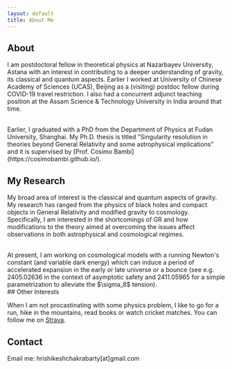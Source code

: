 ```yaml
---
layout: default
title: About Me
---
```


## About

I am postdoctoral fellow in theoretical physics at Nazarbayev University,
Astana with an interest in contributing to a deeper understanding of gravity,
its classical and quantum aspects. Earlier I worked at University of
Chinese Academy of Sciences (UCAS), Beijing as a (visiting) postdoc fellow
during COVID-19 travel restriction. I also had a concurrent adjunct teaching
position at the Assam Science & Technology University in India around that time.

<br/>
Earlier, I graduated with a PhD from the Department of Physics at Fudan University, Shanghai.
My Ph.D. thesis is titled "Singularity resolution in theories beyond General Relativity
and some astrophysical implications" and it is supervised
by [Prof. Cosimo Bambi](https://cosimobambi.github.io/).
<br/>


## My Research

My broad area of interest is the classical and quantum aspects of gravity.
My research has ranged from the physics of black holes and compact objects in General Relativity and
modified gravity to cosmology. Specifically, I am interested in the shortcomings of GR and
how modifications to the theory aimed at overcoming the issues affect observations
in both astrophysical and cosmological regimes.

<br/>
At present, I am working on cosmological models with a running Newton's constant (and variable dark energy)
which can induce a period of accelerated expansion in the early or late universe or a bounce
(see e.g. 2405.02636 in the context of asymptotic safety
and 2411.05965 for a simple parametrization to alleviate the $\sigma_8$ tension).

<br/>
## Other Interests

When I am not procastinating with some physics problem,
I like to go for a run, hike in the mountains, read books or
watch cricket matches. You can follow me on [Strava](https://www.strava.com/athletes/62170179).


## Contact
Email me: hrishikeshchakrabarty[at]gmail.com
